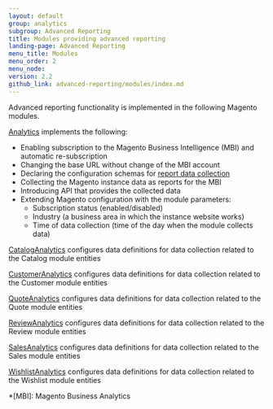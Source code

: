 ```yaml
---
layout: default
group: analytics
subgroup: Advanced Reporting
title: Modules providing advanced reporting
landing-page: Advanced Reporting
menu_title: Modules
menu_order: 2
menu_node:
version: 2.2
github_link: advanced-reporting/modules/index.md
---
```


Advanced reporting functionality is implemented in the following Magento modules.

[Analytics] implements the following:

  * Enabling subscription to the Magento Business Intelligence (MBI) and automatic re-subscription
  * Changing the base URL without change of the MBI account
  * Declaring the configuration schemas for [report data collection]
  * Collecting the Magento instance data as reports for the MBI
  * Introducing API that provides the collected data
  * Extending Magento configuration with the module parameters:
    * Subscription status (enabled/disabled)
    * Industry (a business area in which the instance website works)
    * Time of data collection (time of the day when the module collects data)

[CatalogAnalytics] configures data definitions for data collection related to the Catalog module entities
  
[CustomerAnalytics] configures data definitions for data collection related to the Customer module entities
  
[QuoteAnalytics] configures data definitions for data collection related to the Quote module entities
  
[ReviewAnalytics] configures data definitions for data collection related to the Review module entities
  
[SalesAnalytics] configures data definitions for data collection related to the Sales module entities
  
[WishlistAnalytics] configures data definitions for data collection related to the Wishlist module entities

<!-- LINK DEFINITIONS -->

[Analytics]: {{page.baseurl}}mrg/ce/Analytics.html
[CatalogAnalytics]: {{page.baseurl}}mrg/ce/CatalogAnalytics.html
[CustomerAnalytics]: {{page.baseurl}}mrg/ce/CustomerAnalytics.html
[QuoteAnalytics]: {{page.baseurl}}mrg/ce/QuoteAnalytics.html
[ReviewAnalytics]: {{page.baseurl}}mrg/ce/ReviewAnalytics.html
[SalesAnalytics]: {{page.baseurl}}mrg/ce/SalesAnalytics.html
[WishlistAnalytics]: {{page.baseurl}}mrg/ce/WishlistAnalytics.html

[report data collection]: ./data-collection

<!-- ABBREVIATIONS -->
*[MBI]: Magento Business Analytics